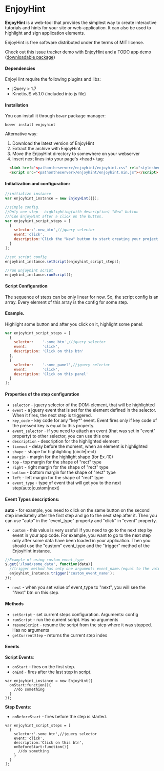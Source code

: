EnjoyHint
=========
**EnjoyHint** is a web-tool that provides the simplest way to create interactive tutorials and hints for your site or web-application. It can also be used to highlight and sign application elements.  

EnjoyHint is free software distributed under the terms of MIT license.
  
Check out this [issue tracker demo with EnjoyHint](http://xbsoftware.com/products/enjoyhint/) and a [TODO app demo](http://xbsoftware.github.io/enjoyhint/) ([downloadable package](http://xbsoftware.github.io/enjoyhint/enjoyhint_todo_demo.zip))

#### Dependencies
EnjoyHint require the following plugins and libs:

* jQuery > 1.7
* KineticJS v5.1.0 (included into js file)

#### Installation
You can install it through `bower` package manager:
```
bower install enjoyhint
```
Alternative way:
1. Download the latest version of EnjoyHint
2. Extract the archive with EnjoyHint.
3. Move the EnjoyHint directory to somewhere on your webserver
4. Insert next lines into your page's \<head\> tag:
```html
  <link href="<pathontheserver>/enjoyhint/enjoyhint.css" rel="stylesheet">
  <script src="<pathontheserver>/enjoyhint/enjoyhint.min.js"></script>
```

#### Initialization and configuration:
```javascript
//initialize instance
var enjoyhint_instance = new EnjoyHint({});

//simple config. 
//Only one step - highlighting(with description) "New" button 
//hide EnjoyHint after a click on the button.
var enjoyhint_script_steps = [
  {
    selector:'.new_btn',//jquery selector
    event:'click',
    description:'Click the "New" button to start creating your project'
  }  
];

//set script config
enjoyhint_instance.setScript(enjoyhint_script_steps);

//run Enjoyhint script
enjoyhint_instance.runScript();
```

#### Script Configuration
The sequence of steps can be only linear for now. So, the script config is an array. Every element of this array is the config for some step.

#### Example. 
Highlight some button and after you click on it, highlight some panel:
```javascript
var enjoyhint_script_steps = [
  {
    selector:    '.some_btn',//jquery selector
    event:       'click',
    description: 'Click on this btn'
  },  
  {
    selector:    '.some_panel',//jquery selector
    event:       'click',
    description: 'Click on this panel'
  }  
];
```

#### Properties of the step configuration
* `selector` - jquery selector of the DOM-element, that will be highlighted  
* `event` - a jquery event that is set for the element defined in the selector. When it fires, the next step is triggered.   
* `key_code` - key code for any "key*" event. Event fires only if key code of the pressed key is equal to this property.    
* `event_selector` - if you need to attach an event (that was set in "event" property) to other selector, you can use this one  
* `description` - description for the highlighted element  
* `timeout` - delay before the moment, when an element is highlighted   
* `shape` - shape for highlighting (circle|rect)  
* `margin` - margin for the highlight shape (for Ex.:10)  
* `top` - top margin for the shape of "rect" type  
* `right` - right margin for the shape of "rect" type  
* `bottom` - bottom margin for the shape of "rect" type  
* `left` - left margin for the shape of "rect" type  
* `event_type` - type of event that will get you to the next step(auto|custom|next)

#### Event Types descriptions:
**auto** - for example, you need to click on the same button on the second step imediatelly after the first step and go to the next step after it. Then you can use "auto" in the "event_type" property and "click" in "event" property.
* `custom` - this value is very usefull if you need to go to the next step by event in your app code. For example, you want to go to the next step only after some data have been loaded in your application. Then you should use the "custom" event_type and the "trigger" method of the EnjoyHint instance.  
```javascript
//Example of using custom event_type
$.get('/load/some_data', function(data){
  //trigger method has only one argument: event_name.(equal to the value of event property in step config)
  enjoyhint_instance.trigger('custom_event_name');
});
```  
* `next` - when you set value of event_type to "next", you will see the "Next" btn on this step.

#### Methods
* `setScript` - set current steps configuration. Arguments: config  
* `runScript` - run the current script. Has no arguments  
* `resumeScript` - resume the script from the step where it was stopped. Has no arguments  
* `getCurrentStep` - returns the current step index  

#### Events
**Script Events**:
* `onStart` - fires on the first step.
* `onEnd` - fires after the last step in script.
```javascrpt
var enjoyhint_instance = new EnjoyHint({
  onStart:function(){
    //do something
  }
});
```
**Step Events**:  
* `onBeforeStart` - fires before the step is started.
```javascrpt
var enjoyhint_script_steps = [
  {
    selector:'.some_btn',//jquery selector
    event:'click',
    description:'Click on this btn',
    onBeforeStart:function(){
      //do something
    }
  }
];
```
